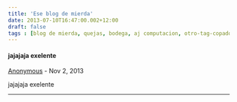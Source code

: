 ```yaml
---
title: 'Ese blog de mierda'
date: 2013-07-10T16:47:00.002+12:00
draft: false
tags : [blog de mierda, quejas, bodega, aj computacion, otro-tag-copado, relatos, defenza, cortala]
---
```


#### jajajaja exelente
[Anonymous]( "noreply@blogger.com") - <time datetime="2013-11-05T16:11:42.763+13:00">Nov 2, 2013</time>

jajajaja exelente
<hr />

